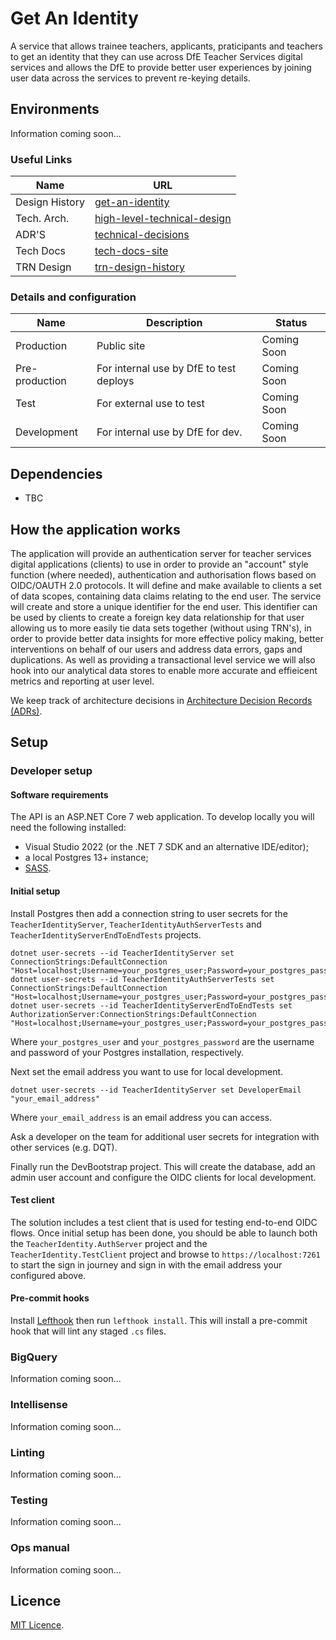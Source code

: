 # Get An Identity

A service that allows trainee teachers, applicants, praticipants and teachers to get an identity that they can use across
DfE Teacher Services digital services and allows the DfE to provide better user experiences by joining user data across the services
to prevent re-keying details.

## Environments
Information coming soon...

### Useful Links

| Name           | URL                                                                                                            |
| -------------- | -------------------------------------------------------------------------------------------------------------- |
| Design History | [get-an-identity](https://tra-digital-design-history.herokuapp.com/get-an-identity/)                 |
| Tech. Arch.    | [high-level-technical-design](/docs/images/get-an-identity-v-hld.jpg) |
| ADR'S          | [technical-decisions](/docs/architecture/decisions/) |
| Tech Docs      | [tech-docs-site](https://teacher-services-tech-docs.london.cloudapps.digital/) |
| TRN Design     | [trn-design-history](https://tra-digital-design-history.herokuapp.com/teacher-self-service-portal/trn-holders/) |

### Details and configuration

| Name           | Description                                   | Status
| -------------- | --------------------------------------------- | -------------- |
| Production     | Public site                                   | Coming Soon    |
| Pre-production | For internal use by DfE to test deploys       | Coming Soon    |
| Test           | For external use to test                      | Coming Soon    |
| Development    | For internal use by DfE for dev.              | Coming Soon    |

## Dependencies

- TBC

## How the application works

The application will provide an authentication server for teacher services digital applications (clients) to use in order to provide
an "account" style function (where needed), authentication and authorisation flows based on OIDC/OAUTH 2.0 protocols. It will define
and make available to clients a set of data scopes, containing data claims relating to the end user. The service will create and store a
unique identifier for the end user. This identifier can be used by clients to create a foreign key data relationship for that user allowing us to
more easily tie data sets together (without using TRN's), in order to provide better data insights for more effective policy making,
better interventions on behalf of our users and address data errors, gaps and duplications. As well as providing a transactional level
service we will also hook into our analytical data stores to enable more accurate and effieicent metrics and reporting at user level.

We keep track of architecture decisions in [Architecture Decision Records
(ADRs)](/adr/).

## Setup

### Developer setup

#### Software requirements

The API is an ASP.NET Core 7 web application. To develop locally you will need the following installed:
- Visual Studio 2022 (or the .NET 7 SDK and an alternative IDE/editor);
- a local Postgres 13+ instance;
- [SASS]( https://sass-lang.com/install).

#### Initial setup

Install Postgres then add a connection string to user secrets for the `TeacherIdentityServer`, `TeacherIdentityAuthServerTests` and `TeacherIdentityServerEndToEndTests` projects.

```shell
dotnet user-secrets --id TeacherIdentityServer set ConnectionStrings:DefaultConnection "Host=localhost;Username=your_postgres_user;Password=your_postgres_password;Database=teacher_identity"
dotnet user-secrets --id TeacherIdentityAuthServerTests set ConnectionStrings:DefaultConnection "Host=localhost;Username=your_postgres_user;Password=your_postgres_password;Database=teacher_identity_tests"
dotnet user-secrets --id TeacherIdentityServerEndToEndTests set AuthorizationServer:ConnectionStrings:DefaultConnection "Host=localhost;Username=your_postgres_user;Password=your_postgres_password;Database=teacher_identity_e2etests"
```
Where `your_postgres_user` and `your_postgres_password` are the username and password of your Postgres installation, respectively.

Next set the email address you want to use for local development.

```shell
dotnet user-secrets --id TeacherIdentityServer set DeveloperEmail "your_email_address"
```
Where `your_email_address` is an email address you can access.

Ask a developer on the team for additional user secrets for integration with other services (e.g. DQT).

Finally run the DevBootstrap project. This will create the database, add an admin user account and configure the OIDC clients for local development.

#### Test client

The solution includes a test client that is used for testing end-to-end OIDC flows.
Once initial setup has been done, you should be able to launch both the `TeacherIdentity.AuthServer` project and the `TeacherIdentity.TestClient` project and browse to `https://localhost:7261` to start the sign in journey and sign in with the email address your configured above.

#### Pre-commit hooks

Install [Lefthook](https://github.com/evilmartians/lefthook/) then run `lefthook install`. This will install a pre-commit hook that will lint any staged `.cs` files.


### BigQuery

Information coming soon...

### Intellisense

Information coming soon...

### Linting

Information coming soon...

### Testing

Information coming soon...

### Ops manual

Information coming soon...

## Licence

[MIT Licence](LICENCE).
